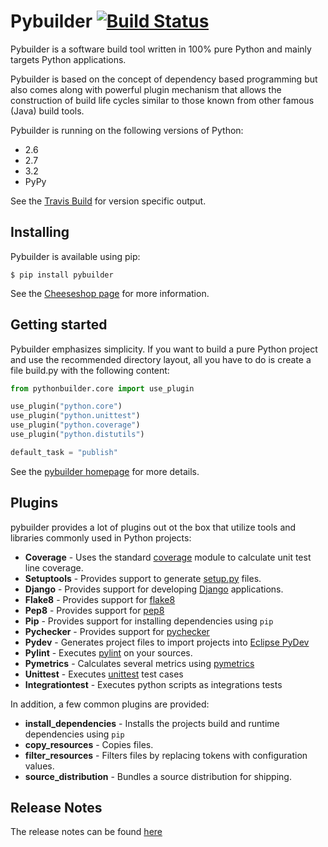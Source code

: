 Pybuilder [![Build Status](https://secure.travis-ci.org/pybuilder/pybuilder.png?branch=master)](http://travis-ci.org/pybuilder/pybuilder)
=========

Pybuilder is a software build tool written in 100% pure Python and mainly 
targets Python applications.

Pybuilder is based on the concept of dependency based programming but also comes
along with powerful plugin mechanism that allows the construction of build life
cycles similar to those known from other famous (Java) build tools.

Pybuilder is running on the following versions of Python:

* 2.6
* 2.7
* 3.2
* PyPy

See the [Travis Build](http://travis-ci.org/#!/pybuilder/pybuilder) for version specific output.

## Installing

Pybuilder is available using pip:

    $ pip install pybuilder

See the [Cheeseshop page](http://pypi.python.org/pypi/pybuilder/) for more
information.

## Getting started

Pybuilder emphasizes simplicity. If you want to build a pure Python project and
use the recommended directory layout, all you have to do is create a file 
build.py with the following content:

```python
from pythonbuilder.core import use_plugin

use_plugin("python.core")
use_plugin("python.unittest")
use_plugin("python.coverage")
use_plugin("python.distutils")

default_task = "publish"
```

See the [pybuilder homepage](http://pybuilder.github.com/) for more details.

## Plugins

pybuilder provides a lot of plugins out ot the box that utilize tools and libraries commonly used in Python projects:

* **Coverage** - Uses the standard [coverage](http://pypi.python.org/pypi/coverage/) module to calculate unit test line coverage.
* **Setuptools** - Provides support to generate [setup.py](http://pypi.python.org/pypi/setuptools) files.
* **Django** - Provides support for developing [Django](https://www.djangoproject.com/) applications.
* **Flake8** - Provides support for [flake8](http://pypi.python.org/pypi/flake8/)
* **Pep8** - Provides support for [pep8](http://pypi.python.org/pypi/pep8)
* **Pip** - Provides support for installing dependencies using `pip`
* **Pychecker** - Provides support for [pychecker](http://pychecker.sourceforge.net/)
* **Pydev** - Generates project files to import projects into [Eclipse PyDev](http://pydev.org/)
* **Pylint** - Executes [pylint](http://www.logilab.org/857/) on your sources.
* **Pymetrics** - Calculates several metrics using [pymetrics](http://sourceforge.net/projects/pymetrics/)
* **Unittest** - Executes [unittest](http://docs.python.org/library/unittest.html) test cases
* **Integrationtest** - Executes python scripts as integrations tests

In addition, a few common plugins are provided:

* **install_dependencies** - Installs the projects build and runtime dependencies using `pip`
* **copy_resources** - Copies files.
* **filter_resources** - Filters files by replacing tokens with configuration values.
* **source_distribution** - Bundles a source distribution for shipping.

## Release Notes

The release notes can be found [here](http://pybuilder.github.com/releasenotes/)
